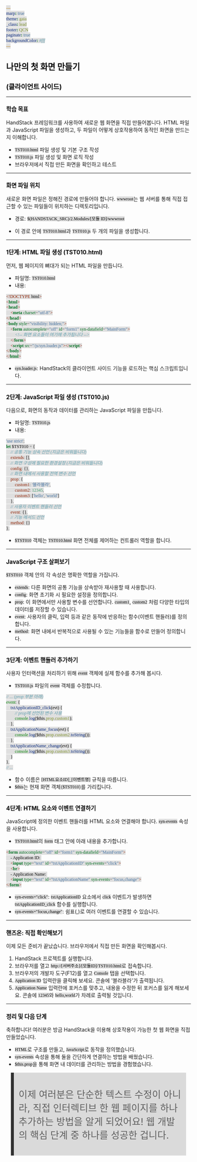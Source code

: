 ```yaml
---
marp: true
theme: gaia
_class: lead
footer: QCN
paginate: true
backgroundColor: #fff
---
```


<style>
:root {
  font-family: Pretendard;
  --border-color: #303030;
  --text-color: #0a0a0a;
  --bg-color-alt: #dadada;
  --mark-background: #ffef92;
}

h1 {
  border-bottom: none;
  font-size: 1.6em;
}

h2 {
  border-bottom: none;
  font-size: 1.3em;
}

h3 {
  font-size: 1.1em;
}

h4 {
  font-size: 1.05em;
}

h5 {
  font-size: 1em;
}

h6 {
  font-size: 0.9em;
}

h1,
h2,
h3,
h4,
h5,
h6 {
  color: var(--text-color);
}

code:not([class*="language-"]) {
  font-family: D2Coding;
  color: #000;
  vertical-align: text-bottom;
  background-color: rgba(100, 100, 100, 0.2);
}

section {
  background-image: linear-gradient(to bottom right, #f7f7f7 0%, #d3d3d3 100%);
}

section table {
    margin: auto;
    font-size: 28px;
}

section::after {
  font-size: 0.75em;
  content: attr(data-marpit-pagination) " / " attr(data-marpit-pagination-total);
}

img[alt~="center"] {
  display: block;
  margin: 0 auto;
}

blockquote {
  font-size: 26px;
  border-left: 8px solid var(--border-color);
  background: var(--bg-color-alt);
  margin: 0.5em;
  padding: 0.5em;
}

blockquote::before,
blockquote::after {
    content: '';
}

mark {
  background-color: var(--mark-background);
  padding: 0 2px 2px;
  border-radius: 4px;
  margin: 0 2px;
}

section.tinytext>p,
section.tinytext>ul,
section.tinytext>blockquote {
  font-size: 0.65em;
}
</style>

# 나만의 첫 화면 만들기
## (클라이언트 사이드)

---

### 학습 목표

HandStack 프레임워크를 사용하여 새로운 웹 화면을 직접 만들어봅니다.
HTML 파일과 JavaScript 파일을 생성하고, 두 파일이 어떻게 상호작용하여 동적인 화면을 만드는지 이해합니다.

- `TST010.html` 파일 생성 및 기본 구조 작성
- `TST010.js` 파일 생성 및 화면 로직 작성
- 브라우저에서 직접 만든 화면을 확인하고 테스트

---

### 화면 파일 위치

새로운 화면 파일은 정해진 경로에 만들어야 합니다.
`wwwroot`는 웹 서버를 통해 직접 접근할 수 있는 파일들이 위치하는 디렉토리입니다.

- 경로: `$(HANDSTACK_SRC)/2.Modules/[모듈 ID]/wwwroot`

- 이 경로 안에 `TST010.html`과 `TST010.js` 두 개의 파일을 생성합니다.

---

### 1단계: HTML 파일 생성 (TST010.html)

먼저, 웹 페이지의 뼈대가 되는 HTML 파일을 만듭니다.

- 파일명: `TST010.html`
- 내용:
```html
<!DOCTYPE html>
<html>
<head>
    <meta charset="utf-8">
</head>
<body style="visibility: hidden;">
    <form autocomplete="off" id="form1" syn-datafield="MainForm">
        <!-- 화면 요소들이 여기에 추가됩니다 -->
    </form>
    <script src="/js/syn.loader.js"></script>
</body>
</html>
```
- `syn.loader.js`: HandStack의 클라이언트 사이드 기능을 로드하는 핵심 스크립트입니다.

---

### 2단계: JavaScript 파일 생성 (TST010.js)

다음으로, 화면의 동작과 데이터를 관리하는 JavaScript 파일을 만듭니다.

- 파일명: `TST010.js`
- 내용:
```javascript
'use strict';
let $TST010 = {
    // 공통 기능 상속 선언 (지금은 비워둡니다)
    extends: [],
    // 화면 구성에 필요한 환경설정 (지금은 비워둡니다)
    config: {},
    // 화면 내에서 사용할 전역 변수 선언
    prop: {
        custom1: '블라블라',
        custom2: 12345,
        custom3: ['hello', 'world']
    },
    // 사용자 이벤트 핸들러 선언
    event: {},
    // 기능 메서드 선언
    method: {}
};
```
- `$TST010` 객체는 `TST010.html` 화면 전체를 제어하는 컨트롤러 역할을 합니다.

---

### JavaScript 구조 살펴보기

`$TST010` 객체 안의 각 속성은 명확한 역할을 가집니다.

- `extends`: 다른 화면의 공통 기능을 상속받아 재사용할 때 사용합니다.
- `config`: 화면 초기화 시 필요한 설정을 정의합니다.
- `prop`: 이 화면에서만 사용할 변수를 선언합니다. `custom1`, `custom2` 처럼 다양한 타입의 데이터를 저장할 수 있습니다.
- `event`: 사용자의 클릭, 입력 등과 같은 동작에 반응하는 함수(이벤트 핸들러)를 정의합니다.
- `method`: 화면 내에서 반복적으로 사용될 수 있는 기능들을 함수로 만들어 정의합니다.

---

### 3단계: 이벤트 핸들러 추가하기

사용자 인터랙션을 처리하기 위해 `event` 객체에 실제 함수를 추가해 봅시다.

- `TST010.js` 파일의 `event` 객체를 수정합니다.

```javascript
// ... (prop 부분 아래)
event: {
    txtApplicationID_click(evt) {
        // prop에 선언된 변수 사용
        console.log($this.prop.custom1);
    },
    txtApplicationName_focus(evt) {
        console.log($this.prop.custom2.toString());
    },
    txtApplicationName_change(evt) {
        console.log($this.prop.custom3.toString());
    }
},
// ...
```
- 함수 이름은 `[HTML요소ID]_[이벤트명]` 규칙을 따릅니다.
- `$this`는 현재 화면 객체(`$TST010`)를 가리킵니다.

---

### 4단계: HTML 요소와 이벤트 연결하기

JavaScript에 정의한 이벤트 핸들러를 HTML 요소와 연결해야 합니다.
`syn-events` 속성을 사용합니다.

- `TST010.html`의 `form` 태그 안에 아래 내용을 추가합니다.

```html
<form autocomplete="off" id="form1" syn-datafield="MainForm">
    - Application ID: 
    <input type="text" id="txtApplicationID" syn-events="click">
    <br>
    - Application Name: 
    <input type="text" id="txtApplicationName" syn-events="focus,change">
</form>
```
- `syn-events="click"`: `txtApplicationID` 요소에서 `click` 이벤트가 발생하면 `txtApplicationID_click` 함수를 실행합니다.
- `syn-events="focus,change"`: 쉼표(,)로 여러 이벤트를 연결할 수 있습니다.

---

### 핸즈온: 직접 확인해보기

이제 모든 준비가 끝났습니다. 브라우저에서 직접 만든 화면을 확인해봅시다.

1. HandStack 프로젝트를 실행합니다.
2. 브라우저를 열고 `http://[서버주소]/[모듈ID]/TST010.html`로 접속합니다.
3. 브라우저의 개발자 도구(F12)를 열고 `Console` 탭을 선택합니다.
4. `Application ID` 입력란을 클릭해 보세요. 콘솔에 '블라블라'가 출력됩니다.
5. `Application Name` 입력란에 포커스를 맞추고, 내용을 수정한 뒤 포커스를 잃게 해보세요. 콘솔에 `12345`와 `hello,world`가 차례로 출력될 것입니다.

---

### 정리 및 다음 단계

축하합니다! 여러분은 방금 HandStack을 이용해 상호작용이 가능한 첫 웹 화면을 직접 만들었습니다.

- `HTML`로 구조를 만들고, `JavaScript`로 동작을 정의했습니다.
- `syn-events` 속성을 통해 둘을 간단하게 연결하는 방법을 배웠습니다.
- `$this.prop`을 통해 화면 내 데이터를 관리하는 방법을 경험했습니다.

> 이제 여러분은 단순한 텍스트 수정이 아니라, 직접 인터렉티브 한 웹 페이지를 하나 추가하는 방법을 알게 되었어요! 웹 개발의 핵심 단계 중 하나를 성공한 겁니다.

